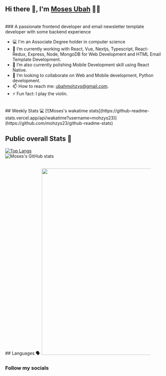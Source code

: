 ## Hi there 👋, I'm <a href="https://www.upwork.com/freelancers/~012163040271b5c61c" target="_blank">Moses Ubah</a> 👦🏽
<br>
### A passionate frontend developer and email newsletter template developer with some backend experience

- 💻 I'm an Associate Degree holder in computer science
- 🔭 I’m currently working with React, Vue, Nextjs, Typescript, React-Redux, Express, Node, MongoDB for Web Development and HTML Email Template Development.
- 🌱 I’m also currently polishing Mobile Development skill using React Native.
- 👯 I’m looking to collaborate on Web and Mobile development, Python development.
- 📫 How to reach me: ubahmohzys@gmail.com.
- ⚡ Fun fact: I play the violin.

<br>
## Weekly Stats 💻
[![Moses's wakatime stats](https://github-readme-stats.vercel.app/api/wakatime?username=mohzys23)](https://github.com/mohzys23/github-readme-stats)


## Public overall Stats 🚀
[![Top Langs](https://github-readme-stats.vercel.app/api/top-langs/?username=anuraghazra&layout=compact)](https://github.com/anuraghazra/github-readme-stats)
<br>
![Moses's GitHub stats](https://github-readme-stats.vercel.app/api?username=mohzys23&count_private=true&show_icons=true)


<br>
## Languages 🗣️
<img src="https://cr-skills-chart-widget.azurewebsites.net/api/api?username=mohzys23" width="600px" style="max-width: 70%" />

  ### Follow my socials<br>


  
